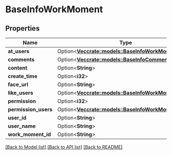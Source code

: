 # BaseInfoWorkMoment

## Properties

Name | Type | Description | Notes
------------ | ------------- | ------------- | -------------
**at_users** | Option<[**Vec<crate::models::BaseInfoWorkMomentUser>**](BaseInfoWorkMomentUser.md)> |  | [optional]
**comments** | Option<[**Vec<crate::models::BaseInfoComment>**](BaseInfoComment.md)> |  | [optional]
**content** | Option<**String**> |  | [optional]
**create_time** | Option<**i32**> |  | [optional]
**face_url** | Option<**String**> |  | [optional]
**like_users** | Option<[**Vec<crate::models::BaseInfoWorkMomentUser>**](BaseInfoWorkMomentUser.md)> |  | [optional]
**permission** | Option<**i32**> |  | [optional]
**permission_users** | Option<[**Vec<crate::models::BaseInfoWorkMomentUser>**](BaseInfoWorkMomentUser.md)> |  | [optional]
**user_id** | Option<**String**> |  | [optional]
**user_name** | Option<**String**> |  | [optional]
**work_moment_id** | Option<**String**> |  | [optional]

[[Back to Model list]](../README.md#documentation-for-models) [[Back to API list]](../README.md#documentation-for-api-endpoints) [[Back to README]](../README.md)


